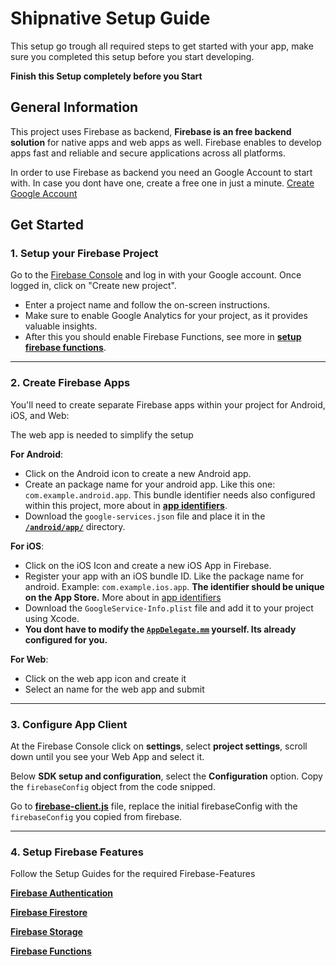 # Shipnative Setup Guide

This setup go trough all required steps to get started with your app, make sure you completed this setup before you start developing.

**Finish this Setup completely before you Start**

## General Information

This project uses Firebase as backend,
**Firebase is an free backend solution** for native apps and web apps as well.
Firebase enables to develop apps fast and reliable and secure applications across all platforms.

In order to use Firebase as backend you need an Google Account to start with.
In case you dont have one, create a free one in just a minute. [Create Google Account](https://support.google.com/accounts/answer/27441?hl=de)

## Get Started

### 1. Setup your Firebase Project

Go to the [Firebase Console](https://console.firebase.google.com/) and log in with your Google account.
Once logged in, click on "Create new project".

- Enter a project name and follow the on-screen instructions.
- Make sure to enable Google Analytics for your project, as it provides valuable insights.
- After this you should enable Firebase Functions, see more in **[setup firebase functions](/documentations/firebase-setup-guides/Firebase_Functions_Setup.md)**.

---

### 2. Create Firebase Apps

You'll need to create separate Firebase apps within your project for Android, iOS, and Web:

The web app is needed to simplify the setup

**For Android**:

- Click on the Android icon to create a new Android app.
- Create an package name for your android app.
  Like this one: `com.example.android.app`. This bundle identifier needs also configured within this project, more about in **[app identifiers](/documentations/general-setup/Configure_Bundle_Identifiers.md)**.
- Download the `google-services.json` file and place it in the **[`/android/app/`](/frontend/android/app/)** directory.

**For iOS**:

- Click on the iOS Icon and create a new iOS App in Firebase.
- Register your app with an iOS bundle ID. Like the package name for android. Example: `com.example.ios.app`. **The identifier should be unique on the App Store.** More about in [app identifiers](/documentations/general-setup/Configure_Bundle_Identifiers.md)
- Download the `GoogleService-Info.plist` file and add it to your project using Xcode.
- **You dont have to modify the [`AppDelegate.mm`](/frontend/ios/shipnative/AppDelegate.mm) yourself. Its already configured for you.**

**For Web**:

- Click on the web app icon and create it
- Select an name for the web app and submit

---

### 3. Configure App Client

At the Firebase Console click on **settings**, select **project settings**, scroll down until you see your Web App and select it.

Below **SDK setup and configuration**, select the **Configuration** option. Copy the `firebaseConfig` object from the code snipped.

Go to **[firebase-client.js](/frontend/config/firebase-client.js)** file, replace the initial firebaseConfig with the `firebaseConfig` you copied from firebase.

---

### 4. Setup Firebase Features

Follow the Setup Guides for the required Firebase-Features

**[Firebase Authentication](/documentations/firebase-setup-guides/Firebase_Authentication_Setup_Guide.md)**

**[Firebase Firestore](/documentations/firebase-setup-guides/Firestore_Setup_Guide.md)**

**[Firebase Storage](/documentations/firebase-setup-guides/Firebase_Storage_Setup_Guide.md)**

**[Firebase Functions](/documentations/firebase-setup-guides/Firebase_Functions_Setup.md)**
